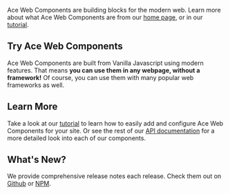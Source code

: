 Ace Web Components are building blocks for the modern web. Learn more
about what Ace Web Components are from our <a href="index.html">home page</a>, or in our <a href="tutorial-adding-components.html">
tutorial</a>.

## Try Ace Web Components

Ace Web Components are built from Vanilla Javascript using modern features. That means **you can use them in any webpage, without a framework!** Of course, you can use them with many popular web frameworks as well.

## Learn More

Take a look at our <a href="tutorial-adding-components.html">tutorial</a> to learn how to easily add and configure Ace Web Components for your site. Or see the rest of our <a href="index.html">API documentation</a> for a more detailed look into each of our components.

## What's New?

We provide comprehensive release notes each release. Check them out on <a href="https://github.com/ucsd-cse112/The-Ace-Project" target="_blank">Github</a> or <a href="https://www.npmjs.com/package/ace-webcomponents" target="_blank">NPM</a>.